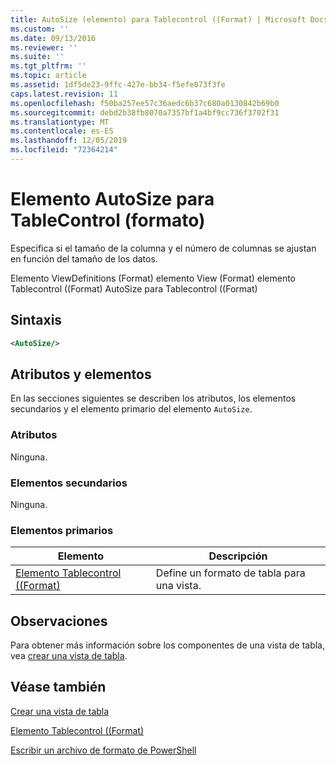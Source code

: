 ```yaml
---
title: AutoSize (elemento) para Tablecontrol ((Format) | Microsoft Docs
ms.custom: ''
ms.date: 09/13/2016
ms.reviewer: ''
ms.suite: ''
ms.tgt_pltfrm: ''
ms.topic: article
ms.assetid: 1df5de23-9ffc-427e-bb34-f5efe073f3fe
caps.latest.revision: 11
ms.openlocfilehash: f50ba257ee57c36aedc6b37c680a0130842b69b0
ms.sourcegitcommit: debd2b38fb8070a7357bf1a4bf9cc736f3702f31
ms.translationtype: MT
ms.contentlocale: es-ES
ms.lasthandoff: 12/05/2019
ms.locfileid: "72364214"
---
```

# <a name="autosize-element-for-tablecontrol-format"></a>Elemento AutoSize para TableControl (formato)

Especifica si el tamaño de la columna y el número de columnas se ajustan en función del tamaño de los datos.

Elemento ViewDefinitions (Format) elemento View (Format) elemento Tablecontrol ((Format) AutoSize para Tablecontrol ((Format)

## <a name="syntax"></a>Sintaxis

```xml
<AutoSize/>
```

## <a name="attributes-and-elements"></a>Atributos y elementos

En las secciones siguientes se describen los atributos, los elementos secundarios y el elemento primario del elemento `AutoSize`.

### <a name="attributes"></a>Atributos

Ninguna.

### <a name="child-elements"></a>Elementos secundarios

Ninguna.

### <a name="parent-elements"></a>Elementos primarios

|Elemento|Descripción|
|-------------|-----------------|
|[Elemento Tablecontrol ((Format)](./tablecontrol-element-format.md)|Define un formato de tabla para una vista.|

## <a name="remarks"></a>Observaciones

Para obtener más información sobre los componentes de una vista de tabla, vea [crear una vista de tabla](./creating-a-table-view.md).

## <a name="see-also"></a>Véase también

[Crear una vista de tabla](./creating-a-table-view.md)

[Elemento Tablecontrol ((Format)](./tablecontrol-element-format.md)

[Escribir un archivo de formato de PowerShell](./writing-a-powershell-formatting-file.md)
